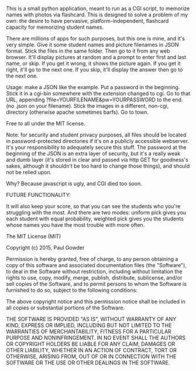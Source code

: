 This is a small python application, meant to run as a CGI script, to memorize names with photos via flashcard.  This is designed to solve a problem of my own: the desire to have pervasive, platform-independent, flashcard capacity for memorizing student names.  

There are millions of apps for such purposes, but this one is mine, and it's very simple.  Give it some student names and picture filenames in JSON format.  Stick the files in the same folder.  Then go to it from any web browser.  It'll display pictures at random and a prompt to enter first and last name, or skip.  If you get it wrong, it shows the picture again.  If you get it right, it'll go to the next one.  If you skip, it'll display the answer then go to the next one.  

Usage: make a JSON like the example.  Put a password in the beginning.  Stick it in a cgi-bin somewhere with the extension changed to cgi.  Go to that URL, appending ?file=YOURFILENAME&pw=YOURPASSWORD to the end.  (no .json on your filename).  Stick the images in a different, non-cgi, directory (otherwise apache sometimes barfs).  Go to town.

Free to all under the MIT license.  

Note: for security and student privacy purposes, all files should be located in password-protected directories if it's on a publicly accessible webserver.  It's your responsibility to adequately secure this stuff.  The password at the beginning of the JSON is an extra layer of security, but it's a really weak and dumb layer (it's stored in clear and passed via http GET for goodness's sakes, although it shouldn't be too hard to change those things), and should not be relied upon.

Why?  Because javascript is ugly, and CGI died too soon.  


FUTURE FUNCTIONALITY:

It will also keep your score, so that you can see the students who you're struggling with the most.  And there are two modes: uniform pick gives you each student with equal probability, weighted pick gives you the students whose names you have the most trouble with more often.  



The MIT License (MIT)

Copyright (c) 2015, Paul Gowder

Permission is hereby granted, free of charge, to any person obtaining a copy
of this software and associated documentation files (the "Software"), to deal
in the Software without restriction, including without limitation the rights
to use, copy, modify, merge, publish, distribute, sublicense, and/or sell
copies of the Software, and to permit persons to whom the Software is
furnished to do so, subject to the following conditions:

The above copyright notice and this permission notice shall be included in
all copies or substantial portions of the Software.

THE SOFTWARE IS PROVIDED "AS IS", WITHOUT WARRANTY OF ANY KIND, EXPRESS OR
IMPLIED, INCLUDING BUT NOT LIMITED TO THE WARRANTIES OF MERCHANTABILITY,
FITNESS FOR A PARTICULAR PURPOSE AND NONINFRINGEMENT. IN NO EVENT SHALL THE
AUTHORS OR COPYRIGHT HOLDERS BE LIABLE FOR ANY CLAIM, DAMAGES OR OTHER
LIABILITY, WHETHER IN AN ACTION OF CONTRACT, TORT OR OTHERWISE, ARISING FROM,
OUT OF OR IN CONNECTION WITH THE SOFTWARE OR THE USE OR OTHER DEALINGS IN
THE SOFTWARE.
